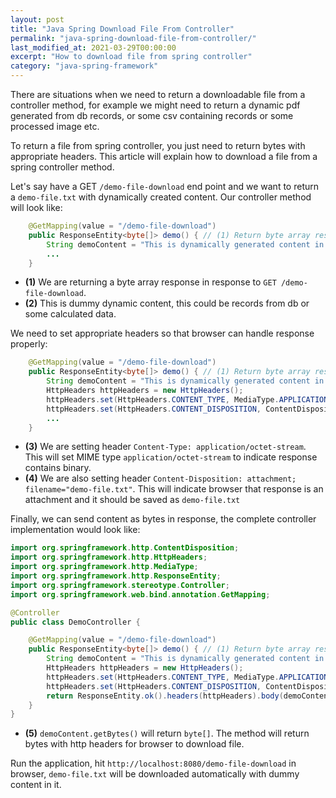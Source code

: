 ```yaml
---
layout: post
title: "Java Spring Download File From Controller"
permalink: "java-spring-download-file-from-controller/"
last_modified_at: 2021-03-29T00:00:00
excerpt: "How to download file from spring controller"
category: "java-spring-framework"
---
```


There are situations when we need to return a downloadable file from a controller method, for example we might need to return a dynamic pdf generated from db records, or some csv containing records or some processed image etc. 

To return a file from spring controller, you just need to return bytes with appropriate headers. This article will explain how to download a file from a spring controller method.

Let's say have a GET `/demo-file-download` end point and we want to return a `demo-file.txt` with dynamically created content. Our controller method will look like:

```java
    @GetMapping(value = "/demo-file-download")
    public ResponseEntity<byte[]> demo() { // (1) Return byte array response
        String demoContent = "This is dynamically generated content in demo file"; // (2) Dynamic content
        ...
    }
```

- **(1)** We are returning a byte array response in response to ```GET /demo-file-download```.
- **(2)** This is dummy dynamic content, this could be records from db or some calculated data.

We need to set appropriate headers so that browser can handle response properly:

```java
    @GetMapping(value = "/demo-file-download")
    public ResponseEntity<byte[]> demo() { // (1) Return byte array response
        String demoContent = "This is dynamically generated content in demo file"; // (2) Dynamic content
        HttpHeaders httpHeaders = new HttpHeaders();
        httpHeaders.set(HttpHeaders.CONTENT_TYPE, MediaType.APPLICATION_OCTET_STREAM_VALUE); // (3) Content-Type: application/octet-stream
        httpHeaders.set(HttpHeaders.CONTENT_DISPOSITION, ContentDisposition.attachment().filename("demo-file.txt").build().toString()); // (4) Content-Disposition: attachment; filename="demo-file.txt"
        ...
    }
```

- **(3)** We are setting header `Content-Type: application/octet-stream`. This will set MIME type `application/octet-stream` to indicate response contains binary.
- **(4)** We are also setting header `Content-Disposition: attachment; filename="demo-file.txt"`. This will indicate browser that response is an attachment and it should be saved as `demo-file.txt`

Finally, we can send content as bytes in response, the complete controller implementation would look like:

```java
import org.springframework.http.ContentDisposition;
import org.springframework.http.HttpHeaders;
import org.springframework.http.MediaType;
import org.springframework.http.ResponseEntity;
import org.springframework.stereotype.Controller;
import org.springframework.web.bind.annotation.GetMapping;

@Controller
public class DemoController {

    @GetMapping(value = "/demo-file-download")
    public ResponseEntity<byte[]> demo() { // (1) Return byte array response
        String demoContent = "This is dynamically generated content in demo file"; // (2) Dynamic content
        HttpHeaders httpHeaders = new HttpHeaders();
        httpHeaders.set(HttpHeaders.CONTENT_TYPE, MediaType.APPLICATION_OCTET_STREAM_VALUE); // (3) Content-Type: application/octet-stream
        httpHeaders.set(HttpHeaders.CONTENT_DISPOSITION, ContentDisposition.attachment().filename("demo-file.txt").build().toString()); // (4) Content-Disposition: attachment; filename="demo-file.txt"
        return ResponseEntity.ok().headers(httpHeaders).body(demoContent.getBytes()); // (4) Return Response
    }
}
```

- **(5)** ```demoContent.getBytes()``` will return ```byte[]```. The method will return bytes with http headers for browser to download file.

Run the application, hit `http://localhost:8080/demo-file-download` in browser, `demo-file.txt` will be downloaded automatically with dummy content in it.

